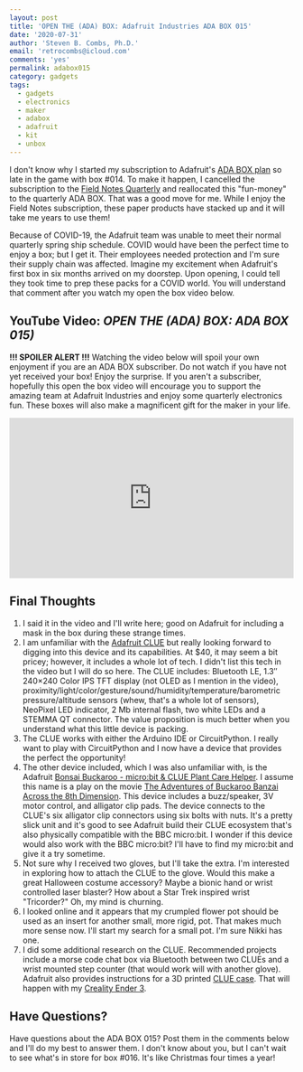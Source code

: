 ```yaml
---
layout: post
title: 'OPEN THE (ADA) BOX: Adafruit Industries ADA BOX 015'
date: '2020-07-31'
author: 'Steven B. Combs, Ph.D.'
email: 'retrocombs@icloud.com'
comments: 'yes'
permalink: adabox015
category: gadgets
tags:
  - gadgets
  - electronics
  - maker
  - adabox
  - adafruit
  - kit
  - unbox
---
```


I don't know why I started my subscription to Adafruit's [ADA BOX plan](https://www.adafruit.com/adabox) so late in the game with box #014. To make it happen, I cancelled the subscription to the [Field Notes Quarterly](https://fieldnotesbrand.com/limited-editions) and reallocated this "fun-money" to the quarterly ADA BOX. That was a good move for me. While I enjoy the Field Notes subscription, these paper products have stacked up and it will take me years to use them!

Because of COVID-19, the Adafruit team was unable to meet their normal quarterly spring ship schedule. COVID would have been the perfect time to enjoy a box; but I get it. Their employees needed protection and I'm sure their supply chain was affected. Imagine my excitement when Adafruit's first box in six months arrived on my doorstep. Upon opening, I could tell they took time to prep these packs for a COVID world. You will understand that comment after you watch my open the box video below.

## YouTube Video: _OPEN THE (ADA) BOX: ADA BOX 015)_

**!!! SPOILER ALERT !!!** Watching the video below will spoil your own enjoyment if you are an ADA BOX subscriber. Do not watch if you have not yet received your box! Enjoy the surprise. If you aren't a subscriber, hopefully this open the box video will encourage you to support the amazing team at Adafruit Industries and enjoy some quarterly electronics fun. These boxes will also make a magnificent gift for the maker in your life.

<div style="position:relative;padding-top:56.25%;"><p><iframe src="https://www.youtube.com/embed/JrMBLCzLN9Y" frameborder="0" allowfullscreen style="position:absolute;top:0;left:0;width:100%;height:100%;"></iframe></p></div>

## Final Thoughts

1. I said it in the video and I'll write here; good on Adafruit for including a mask in the box during these strange times.
2. I am unfamiliar with the [Adafruit CLUE](https://www.adafruit.com/product/4500) but really looking forward to digging into this device and its capabilities. At $40, it may seem a bit pricey; however, it includes a whole lot of tech. I didn't list this tech in the video but I will do so here. The CLUE includes: Bluetooth LE, 1.3″ 240×240 Color IPS TFT display (not OLED as I mention in the video), proximity/light/color/gesture/sound/humidity/temperature/barometric pressure/altitude sensors (whew, that's a whole lot of sensors), NeoPixel LED indicator, 2 Mb internal flash, two white LEDs and a STEMMA QT connector. The value proposition is much better when you understand what this little device is packing.
3. The CLUE works with either the Arduino IDE or CircuitPython. I really want to play with CircuitPython and I now have a device that provides the perfect the opportunity!
4. The other device included, which I was also unfamiliar with, is the Adafruit [Bonsai Buckaroo - micro:bit & CLUE Plant Care Helper](https://amzn.to/39JffH6). I assume this name is a play on the movie [The Adventures of Buckaroo Banzai Across the 8th Dimension](https://en.wikipedia.org/wiki/The_Adventures_of_Buckaroo_Banzai_Across_the_8th_Dimension). This device includes a buzz/speaker, 3V motor control, and alligator clip pads. The device connects to the CLUE's six alligator clip connectors using six bolts with nuts. It's a pretty slick unit and it's good to see Adafruit build their CLUE ecosystem that's also physically compatible with the BBC micro:bit. I wonder if this device would also work with the BBC micro:bit? I'll have to find my micro:bit and give it a try sometime.
5. Not sure why I received two gloves, but I'll take the extra. I'm interested in exploring how to attach the CLUE to the glove. Would this make a great Halloween costume accessory? Maybe a bionic hand or wrist controlled laser blaster? How about a Star Trek inspired wrist "Tricorder?" Oh, my mind is churning.
6. I looked online and it appears that my crumpled flower pot should be used as an insert for another small, more rigid, pot. That makes much more sense now. I'll start my search for a small pot. I'm sure Nikki has one.
7. I did some additional research on the CLUE. Recommended projects include a morse code chat box via Bluetooth between two CLUEs and a wrist mounted step counter (that would work will with another glove). Adafruit also provides instructions for a 3D printed [CLUE case](https://learn.adafruit.com/clue-case). That will happen with my [Creality Ender 3](https://amzn.to/39IM6f2).

## Have Questions?

Have questions about the ADA BOX 015? Post them in the comments below and I'll do my best to answer them. I don't know about you, but I can't wait to see what's in store for box #016. It's like Christmas four times a year!
